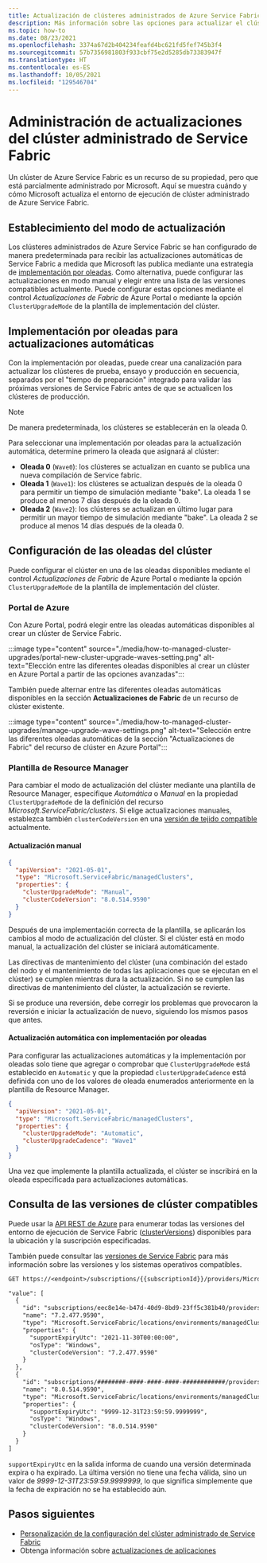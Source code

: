 ```yaml
---
title: Actualización de clústeres administrados de Azure Service Fabric
description: Más información sobre las opciones para actualizar el clúster administrado de Azure Service Fabric
ms.topic: how-to
ms.date: 08/23/2021
ms.openlocfilehash: 3374a67d2b404234feafd4bc621fd5fef745b3f4
ms.sourcegitcommit: 57b7356981803f933cbf75e2d5285db73383947f
ms.translationtype: HT
ms.contentlocale: es-ES
ms.lasthandoff: 10/05/2021
ms.locfileid: "129546704"
---
```

# <a name="manage-service-fabric-managed-cluster-upgrades"></a>Administración de actualizaciones del clúster administrado de Service Fabric

Un clúster de Azure Service Fabric es un recurso de su propiedad, pero que está parcialmente administrado por Microsoft. Aquí se muestra cuándo y cómo Microsoft actualiza el entorno de ejecución de clúster administrado de Azure Service Fabric.

## <a name="set-upgrade-mode"></a>Establecimiento del modo de actualización

Los clústeres administrados de Azure Service Fabric se han configurado de manera predeterminada para recibir las actualizaciones automáticas de Service Fabric a medida que Microsoft las publica mediante una estrategia de [implementación por oleadas](#wave-deployment-for-automatic-upgrades). Como alternativa, puede configurar las actualizaciones en modo manual y elegir entre una lista de las versiones compatibles actualmente. Puede configurar estas opciones mediante el control *Actualizaciones de Fabric* de Azure Portal o mediante la opción `ClusterUpgradeMode` de la plantilla de implementación del clúster.

## <a name="wave-deployment-for-automatic-upgrades"></a>Implementación por oleadas para actualizaciones automáticas

Con la implementación por oleadas, puede crear una canalización para actualizar los clústeres de prueba, ensayo y producción en secuencia, separados por el "tiempo de preparación" integrado para validar las próximas versiones de Service Fabric antes de que se actualicen los clústeres de producción.

>[!NOTE]
>De manera predeterminada, los clústeres se establecerán en la oleada 0.

Para seleccionar una implementación por oleadas para la actualización automática, determine primero la oleada que asignará al clúster:

* **Oleada 0** (`Wave0`): los clústeres se actualizan en cuanto se publica una nueva compilación de Service fabric.
* **Oleada 1** (`Wave1`): los clústeres se actualizan después de la oleada 0 para permitir un tiempo de simulación mediante "bake". La oleada 1 se produce al menos 7 días después de la oleada 0.
* **Oleada 2** (`Wave2`): los clústeres se actualizan en último lugar para permitir un mayor tiempo de simulación mediante "bake". La oleada 2 se produce al menos 14 días después de la oleada 0.

## <a name="set-the-wave-for-your-cluster"></a>Configuración de las oleadas del clúster

Puede configurar el clúster en una de las oleadas disponibles mediante el control *Actualizaciones de Fabric* de Azure Portal o mediante la opción `ClusterUpgradeMode` de la plantilla de implementación del clúster.

### <a name="azure-portal"></a>Portal de Azure

Con Azure Portal, podrá elegir entre las oleadas automáticas disponibles al crear un clúster de Service Fabric.

:::image type="content" source="./media/how-to-managed-cluster-upgrades/portal-new-cluster-upgrade-waves-setting.png" alt-text="Elección entre las diferentes oleadas disponibles al crear un clúster en Azure Portal a partir de las opciones avanzadas":::

También puede alternar entre las diferentes oleadas automáticas disponibles en la sección **Actualizaciones de Fabric** de un recurso de clúster existente.

:::image type="content" source="./media/how-to-managed-cluster-upgrades/manage-upgrade-wave-settings.png" alt-text="Selección entre las diferentes oleadas automáticas de la sección &quot;Actualizaciones de Fabric&quot; del recurso de clúster en Azure Portal":::

### <a name="resource-manager-template"></a>Plantilla de Resource Manager

Para cambiar el modo de actualización del clúster mediante una plantilla de Resource Manager, especifique *Automática* o *Manual* en la propiedad `ClusterUpgradeMode` de la definición del recurso *Microsoft.ServiceFabric/clusters*. Si elige actualizaciones manuales, establezca también `clusterCodeVersion` en una [versión de tejido compatible](#query-for-supported-cluster-versions) actualmente.

#### <a name="manual-upgrade"></a>Actualización manual

```json
{
  "apiVersion": "2021-05-01",
  "type": "Microsoft.ServiceFabric/managedClusters",
  "properties": {
    "clusterUpgradeMode": "Manual",
    "clusterCodeVersion": "8.0.514.9590"
  }
}
```

Después de una implementación correcta de la plantilla, se aplicarán los cambios al modo de actualización del clúster. Si el clúster está en modo manual, la actualización del clúster se iniciará automáticamente.

Las directivas de mantenimiento del clúster (una combinación del estado del nodo y el mantenimiento de todas las aplicaciones que se ejecutan en el clúster) se cumplen mientras dura la actualización. Si no se cumplen las directivas de mantenimiento del clúster, la actualización se revierte.

Si se produce una reversión, debe corregir los problemas que provocaron la reversión e iniciar la actualización de nuevo, siguiendo los mismos pasos que antes.

#### <a name="automatic-upgrade-with-wave-deployment"></a>Actualización automática con implementación por oleadas

Para configurar las actualizaciones automáticas y la implementación por oleadas solo tiene que agregar o comprobar que `ClusterUpgradeMode` está establecido en `Automatic` y que la propiedad `clusterUpgradeCadence` está definida con uno de los valores de oleada enumerados anteriormente en la plantilla de Resource Manager.

```json
{
  "apiVersion": "2021-05-01",
  "type": "Microsoft.ServiceFabric/managedClusters",
  "properties": {
    "clusterUpgradeMode": "Automatic",
    "clusterUpgradeCadence": "Wave1"
  }
}
```

Una vez que implemente la plantilla actualizada, el clúster se inscribirá en la oleada especificada para actualizaciones automáticas.

## <a name="query-for-supported-cluster-versions"></a>Consulta de las versiones de clúster compatibles

Puede usar la [API REST de Azure](/rest/api/azure/) para enumerar todas las versiones del entorno de ejecución de Service Fabric ([clusterVersions](/rest/api/servicefabric/sfrp-api-clusterversions_list)) disponibles para la ubicación y la suscripción especificadas.

También puede consultar las [versiones de Service Fabric](service-fabric-versions.md) para más información sobre las versiones y los sistemas operativos compatibles.

```REST
GET https://<endpoint>/subscriptions/{{subscriptionId}}/providers/Microsoft.ServiceFabric/locations/{{location}}/managedclusterVersions?api-version=2021-05-01

"value": [
  {
    "id": "subscriptions/eec8e14e-b47d-40d9-8bd9-23ff5c381b40/providers/Microsoft.ServiceFabric/locations/eastus2/environments/Windows/managedClusterVersions/7.2.477.9590",
    "name": "7.2.477.9590",
    "type": "Microsoft.ServiceFabric/locations/environments/managedClusterVersions",
    "properties": {
      "supportExpiryUtc": "2021-11-30T00:00:00",
      "osType": "Windows",
      "clusterCodeVersion": "7.2.477.9590"
    }
  },
  {
    "id": "subscriptions/########-####-####-####-############/providers/Microsoft.ServiceFabric/locations/eastus2/environments/Windows/managedClusterVersions/8.0.514.9590",
    "name": "8.0.514.9590",
    "type": "Microsoft.ServiceFabric/locations/environments/managedClusterVersions",
    "properties": {
      "supportExpiryUtc": "9999-12-31T23:59:59.9999999",
      "osType": "Windows",
      "clusterCodeVersion": "8.0.514.9590"
    }
  }
]

```

`supportExpiryUtc` en la salida informa de cuando una versión determinada expira o ha expirado. La última versión no tiene una fecha válida, sino un valor de *9999-12-31T23:59:59.9999999*, lo que significa simplemente que la fecha de expiración no se ha establecido aún.

## <a name="next-steps"></a>Pasos siguientes

* [Personalización de la configuración del clúster administrado de Service Fabric](how-to-managed-cluster-configuration.md)
* Obtenga información sobre [actualizaciones de aplicaciones](service-fabric-application-upgrade.md)

<!--Image references-->
[Upgrade-Wave-Settings]: ./media/how-to-managed-cluster-upgrades/manage-upgrade-wave-settings.png
[New-Cluster-Wave-Settings]: ./media/how-to-managed-cluster-upgrades/portal-new-cluster-upgrade-waves-setting.png

